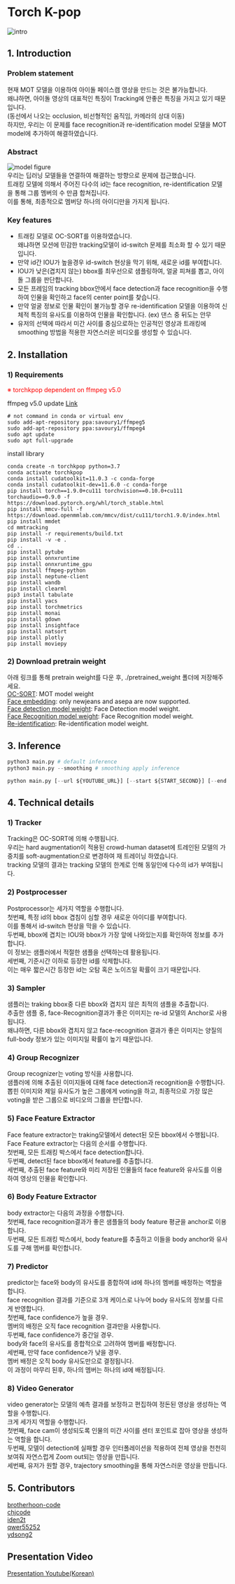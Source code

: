 # Torch K-pop

![intro](./document/intro.gif)  
## 1. Introduction

### Problem statement
현재 MOT 모델을 이용하여 아이돌 페이스캠 영상을 만드는 것은 불가능합니다.  
왜냐하면, 아이돌 영상의 대표적인 특징이 Tracking에 안좋은 특징을 가지고 있기 때문입니다.  
(동선에서 나오는 occlusion, 비선형적인 움직임, 카메라의 상대 이동)  
하지만, 우리는 이 문제를 face recognition과 re-identification model 모델을 MOT model에 추가하여 해결하였습니다.  


### Abstract
![model figure](./document/model_figure.png)  
우리는 딥러닝 모델들을 연결하여 해결하는 방향으로 문제에 접근했습니다.  
트래킹 모델에 의해서 주어진 다수의 id는 face recognition, re-identification 모델을 통해 그룹 멤버의 수 만큼 합쳐집니다.  
이를 통해, 최종적으로 멤버당 하나의 아이디만을 가지게 됩니다.  
### Key features
* 트래킹 모델로 OC-SORT를 이용하였습니다.  
왜냐하면 모션에 민감한 tracking모델이 id-switch 문제를 최소화 할 수 있기 때문입니다.  
* 만약 id간 IOU가 높을경우 id-switch 현상을 막기 위해, 새로운 id를 부여합니다.  
* IOU가 낮은(겹치지 않는) bbox를 최우선으로 샘플링하여, 얼굴 피쳐를 뽑고, 아이돌 그룹을 판단합니다.  
* 모든 프레임의 tracking bbox안에서 face detection과 face recognition을 수행하여 인물을 확인하고 face의 center point를 찾습니다.  
* 만약 얼굴 정보로 인물 확인이 불가능할 경우 re-identification 모델을 이용하여 신체적 특징의 유사도를 이용하여 인물을 확인합니다. (ex) 댄스 중 뒤도는 안무
* 유저의 선택에 따라서 미간 사이를 중심으로하는 인공적인 영상과 트래킹에 smoothing 방법을 적용한 자연스러운 비디오를 생성할 수 있습니다.  
## 2. Installation

### 1) Requirements
<font color='red'>※ torchkpop dependent on ffmpeg v5.0</font>  

ffmpeg v5.0 update [Link](https://ubuntuhandbook.org/index.php/2022/02/install-ffmpeg-5-0-ubuntu/)  
```
# not command in conda or virtual env
sudo add-apt-repository ppa:savoury1/ffmpeg5
sudo add-apt-repository ppa:savoury1/ffmpeg4
sudo apt update
sudo apt full-upgrade
```


install library 
```
conda create -n torchkpop python=3.7
conda activate torchkpop
conda install cudatoolkit=11.0.3 -c conda-forge
conda install cudatoolkit-dev=11.6.0 -c conda-forge 
pip install torch==1.9.0+cu111 torchvision==0.10.0+cu111 torchaudio==0.9.0 -f https://download.pytorch.org/whl/torch_stable.html
pip install mmcv-full -f https://download.openmmlab.com/mmcv/dist/cu111/torch1.9.0/index.html
pip install mmdet
cd mmtracking
pip install -r requirements/build.txt
pip install -v -e .
cd ..
pip install pytube
pip install onnxruntime
pip install onnxruntime_gpu
pip install ffmpeg-python
pip install neptune-client
pip install wandb
pip install clearml
pip3 install tabulate
pip install yacs
pip install torchmetrics
pip install monai
pip install gdown
pip install insightface
pip install natsort
pip install plotly
pip install moviepy
```
### 2) Download pretrain weight
아래 링크를 통해 pretrain weight를 다운 후, ./pretrained_weight 폴더에 저장해주세요.  
[OC-SORT](https://drive.google.com/file/d/1MW8jcmEZ1ZyzOsM6ro_BPICqG9oIXQ4m/view?usp=sharing): MOT model weight  
[Face embedding](https://drive.google.com/file/d/1_PJs7Rbq2Rg6kgvyefKYB3BC8JB1R7v5/view?usp=sharing): only newjeans and asepa are now supported.  
[Face detection model weight](https://drive.google.com/file/d/1JewWuc78KW7KY6MQ99cO52ZGVRk9pkRq/view?usp=sharing): Face Detection model weight.  
[Face Recognition model weight](https://drive.google.com/file/d/1kmtHgg0HeHbmp4O1bgNIodYYB-HKWXKv/view?usp=share_link): Face Recognition model weight.  
[Re-identification](https://drive.google.com/file/d/1TGzI4C5HchwIftjM9vh8eeO85DyLWRgV/view?usp=share_link): Re-identification model weight.  
  
## 3. Inference 
```python
python3 main.py # default inference 
python3 main.py --smoothing # smoothing apply inference 

python main.py [--url ${YOUTUBE_URL}] [--start ${START_SECOND}] [--end ${END_SECOND}] [--member ${GROUPNAME_MEMBERNAME}] [--smoothing]
```
## 4. Technical details
  
### 1) Tracker
Tracking은 OC-SORT에 의해 수행됩니다.  
우리는 hard augmentation이 적용된 crowd-human dataset에 트레인된 모델의 가중치를 soft-augmentation으로 변경하여 재 트레이닝 하였습니다.  
tracking 모델의 결과는 tracking 모델의 한계로 인해 동일인에 다수의 id가 부여됩니다.

### 2) Postprocesser
Postprocessor는 세가지 역할을 수행합니다.  
첫번쨰, 특정 id의 bbox 겹침이 심할 경우 새로운 아이디를 부여합니다.  
이를 통해서 id-switch 현상을 막을 수 있습니다.  
두번째, bbox에 겹치는 IOU와 bbox가 가장 앞에 나와있는지를 확인하여 정보를 추가합니다.  
이 정보는 샘플러에서 적절한 샘플을 선택하는데 활용됩니다.  
세번째, 기준시간 이하로 등장한 id를 삭제합니다.  
이는 매우 짧은시간 등장한 id는 오탐 혹은 노이즈일 확률이 크기 때문입니다.  
  
### 3) Sampler
샘플러는 traking bbox중 다른 bbox와 겹치지 않은 최적의 샘플을 추출합니다.  
추출한 샘플 중, face-Recognition결과가 좋은 이미지는 re-id 모델의 Anchor로 사용됩니다.  
왜냐하면, 다른 bbox와 겹치지 않고 face-recognition 결과가 좋은 이미지는 양질의 full-body 정보가 있는 이미지일 확률이 높기 때문입니다.  
  
### 4) Group Recognizer
Group recognizer는 voting 방식을 사용합니다.  
샘플러에 의해 추출된 이미지들에 대해 face detection과 recognition을 수행합니다.  
뽑힌 이미지와 제일 유사도가 높은 그룹에게 voting을 하고, 최종적으로 가장 많은 voting을 받은 그룹으로 비디오의 그룹을 판단합니다.
  
### 5) Face Feature Extractor
Face feature extractor는 traking모델에서 detect된 모든 bbox에서 수행됩니다.  
Face Feature extractor는 다음의 순서를 수행합니다.  
첫번째, 모든 트래킹 박스에서 face detection합니다.  
두번째, detect된 face bbox에서 feature를 추출합니다.  
세번째, 추출된 face feature와 미리 저장된 인물들의 face feature와 유사도를 이용하여 영상의 인물을 확인합니다.  
  
### 6) Body Feature Extractor
body extractor는 다음의 과정을 수행합니다.  
첫번째, face recognition결과가 좋은 샘플들의 body feature 평균을 anchor로 이용합니다.  
두번째, 모든 트래킹 박스에서, body feature를 추출하고 이들을 body anchor와 유사도를 구해 멤버를 확인합니다.  
  
### 7) Predictor
predictor는 face와 body의 유사도를 종합하여 id에 하나의 멤버를 배정하는 역할을 합니다.  
face recognition 결과를 기준으로 3개 케이스로 나누어 body 유사도의 정보를 다르게 반영합니다.  
첫번째, face confidence가 높을 경우.  
멤버의 배정은 오직 face recognition 결과만을 사용합니다.  
두번째, face confidence가 중간일 경우.  
body와 face의 유사도를 종합적으로 고려하여 멤버를 배정합니다.  
세번째, 만약 face confidence가 낮을 경우.  
멤버 배정은 오직 body 유사도만으로 결정됩니다.  
이 과정이 마무리 된후, 하나의 멤버는 하나의 id에 배정됩니다.  
  
### 8) Video Generator
video generator는 모델의 예측 결과를 보정하고 편집하여 정돈된 영상을 생성하는 역할을 수행합니다.  
크게 세가지 역할을 수행합니다.  
첫번째, face cam이 생성되도록 인물의 미간 사이를 센터 포인트로 잡아 영상을 생성하는 역할을 합니다.   
두번째, 모델이 detection에 실패할 경우 인터폴레이션을 적용하여 전체 영상을 천천히 보여줘 자연스럽게 Zoom out되는 영상을 만듭니다.  
세번째, 유저가 원할 경우, trajectory smoothing을 통해 자연스러운 영상을 만듭니다.  
  
## 5. Contributors
[brotherhoon-code](http://github.com/brotherhoon-code)  
[chjcode](http://github.com/chjcode)  
[iden2t](http://github.com/iden2t)  
[qwer55252](http://github.com/qwer55252)  
[ydsong2](http://github.com/ydsong2)  
  
## Presentation Video  
[Presentation Youtube(Korean)](https://www.youtube.com/watch?v=S3UVk0QvYDI)  
